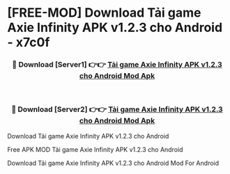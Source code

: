 # [FREE-MOD] Download Tải game Axie Infinity APK v1.2.3 cho Android - x7c0f


<div align="center">
<h3>🔴 Download [Server1] 👉👉 <a href="https://apk-comot.site?title=Tải_game_Axie_Infinity_APK_v1.2.3_cho_Android">Tải game Axie Infinity APK v1.2.3 cho Android Mod Apk</a></h3><br>

<h3>🔴 Download [Server2] 👉👉 <a href="https://apk-comot.site?title=Tải_game_Axie_Infinity_APK_v1.2.3_cho_Android">Tải game Axie Infinity APK v1.2.3 cho Android Mod Apk</a></h3>
</div>



Download Tải game Axie Infinity APK v1.2.3 cho Android 

Free APK MOD Tải game Axie Infinity APK v1.2.3 cho Android 

Download Tải game Axie Infinity APK v1.2.3 cho Android Mod For Android
